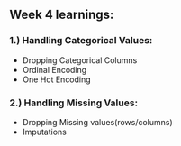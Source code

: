 ## Week 4 learnings:  
### 1.) Handling Categorical Values:
- Dropping Categorical Columns
- Ordinal Encoding
- One Hot Encoding

### 2.) Handling Missing Values:
- Dropping Missing values(rows/columns)
- Imputations
